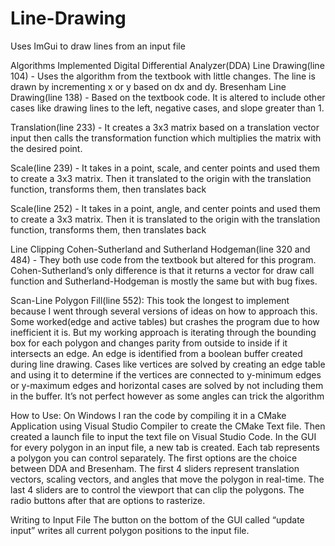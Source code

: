 # Line-Drawing
Uses ImGui to draw lines from an input file

Algorithms Implemented
Digital Differential Analyzer(DDA) Line Drawing(line 104) - Uses the algorithm from the textbook with little changes. The line is drawn by incrementing x or y based on dx and dy.
Bresenham Line Drawing(line 138) - Based on the textbook code. It is altered to include other cases like drawing lines to the left, negative cases, and slope greater than 1.
  
  

Translation(line 233) - It creates a 3x3 matrix based on a translation vector input then calls the transformation function which multiplies the matrix with the desired point.


Scale(line 239) - It takes in a point, scale, and center points and used them to create a 3x3 matrix. Then it translated to the origin with the translation function, transforms them, then translates back


Scale(line 252) - It takes in a point, angle, and center points and used them to create a 3x3 matrix. Then it is translated to the origin with the translation function, transforms them, then translates back
  

Line Clipping Cohen-Sutherland and Sutherland Hodgeman(line 320 and 484) - They both use code from the textbook but altered for this program. Cohen-Sutherland’s only difference is that it returns a vector for draw call function and Sutherland-Hodgeman is mostly the same but with bug fixes.
  

Scan-Line Polygon Fill(line 552): This took the longest to implement because I went through several versions of ideas on how to approach this. Some worked(edge and active tables) but crashes the program due to how inefficient it is. But my working approach is iterating through the bounding box for each polygon and changes parity from outside to inside if it intersects an edge. An edge is identified from a boolean buffer created during line drawing. Cases like vertices are solved by creating an edge table and using it to determine if the vertices are connected to y-minimum edges or y-maximum edges and horizontal cases are solved by not including them in the buffer. It’s not perfect however as some angles can trick the algorithm


How to Use: On Windows
I ran the code by compiling it in a CMake Application using Visual Studio Compiler to create the CMake Text file. Then created a launch file to input the text file on Visual Studio Code.
In the GUI for every polygon in an input file, a new tab is created. Each tab represents a polygon you can control separately. The first options are the choice between DDA and Bresenham. The first 4 sliders represent translation vectors, scaling vectors, and angles that move the polygon in real-time. The last 4 sliders are to control the viewport that can clip the polygons. The radio buttons after that are options to rasterize.


Writing to Input File
The button on the bottom of the GUI called “update input” writes all current polygon positions to the input file.
